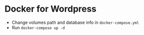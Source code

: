 # Docker for Wordpress

- Change volumes path and database info in `docker-compose.yml`
- Run `docker-compose up -d`
